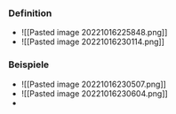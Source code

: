### Definition
+ ![[Pasted image 20221016225848.png]]
+ ![[Pasted image 20221016230114.png]]

### Beispiele
+ ![[Pasted image 20221016230507.png]]
+ ![[Pasted image 20221016230604.png]]
+ 